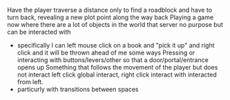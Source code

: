 Have the player traverse a distance only to find a roadblock and have to turn back, revealing a new plot point along the way back
Playing a game now where there are a lot of objects in the world that server no purpose but can be interacted with
 - specifically I can left mouse click on a book and "pick it up" and right click and it will be thrown ahead of me some ways
Pressing or interacting with buttons/levers/other so that a door/portal/entrance opens up
Something that follows the movement of the player but does not interact
left click global interact, right click interact with interacted from left.
 - particurly with transitions between spaces